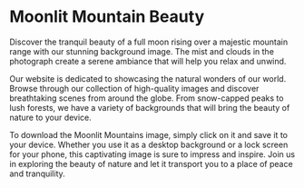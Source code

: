 <!--font:Poppins-->

# Moonlit Mountain Beauty

Discover the tranquil beauty of a full moon rising over a majestic mountain range with our stunning background image. The mist and clouds in the photograph create a serene ambiance that will help you relax and unwind.

Our website is dedicated to showcasing the natural wonders of our world. Browse through our collection of high-quality images and discover breathtaking scenes from around the globe. From snow-capped peaks to lush forests, we have a variety of backgrounds that will bring the beauty of nature to your device.

To download the Moonlit Mountains image, simply click on it and save it to your device. Whether you use it as a desktop background or a lock screen for your phone, this captivating image is sure to impress and inspire. Join us in exploring the beauty of nature and let it transport you to a place of peace and tranquility.

<!--

Write me markdown content of website with wallpaper:

"A photograph of a full moon rising over a mountain range, with mist and clouds adding to the sense of mystery."

The header of the page should not be copy of the text but rather a real content of the website which is using this wallpaper.


---


# Moonlit Mountains Wallpaper

Decorate your desktop or phone with this stunning wallpaper featuring a breathtaking photograph of a full moon rising over a majestic mountain range. The mist and clouds in the image add to the sense of mystery and create a peaceful ambiance that will help you relax and unwind.

To download the wallpaper, simply click on the image and save it to your device. Whether you use it as a background for your work computer or as a lock screen for your phone, this Moonlit Mountains Wallpaper is sure to impress and inspire.


---


Heading should not include word "wallpaper". The website should not be about the wallpaper itself, wallpaper is just a related background, rewrite whole content.


---


# Explore the Beauty of Moonlit Mountains

Immerse yourself in the serene beauty of a full moon rising over a majestic mountain range with our stunning background image. The mist and clouds in the photograph add to the sense of mystery, creating a peaceful ambiance that will help you relax and unwind.

Our website is dedicated to showcasing the natural wonder of landscapes like this one. Browse through our collection of high-quality images and discover breathtaking scenes from around the world. From snow-capped peaks to lush forests, we have a variety of backgrounds that will bring the beauty of nature to your device.

To download the Moonlit Mountains image, simply click on it and save it to your device. Whether you use it as a desktop background or a lock screen for your phone, this captivating image is sure to impress and inspire. Join us in exploring the beauty of our world's natural wonders.


---


Heading is too long, rewrite whole content.


---


# Discover the Beauty of Nature with Moonlit Mountains

Experience the breathtaking beauty of a full moon rising over a majestic mountain range with our captivating background image. The mist and clouds in the photograph add to the sense of mystery, creating a peaceful ambiance that will help you relax and unwind.

Our website is dedicated to showcasing the natural wonders of our world. Browse through our collection of high-quality images and discover stunning scenes from around the globe. From snow-capped peaks to lush forests, we have a variety of backgrounds that will bring the beauty of nature to your device.

To download the Moonlit Mountains image, simply click on it and save it to your device. Whether you use it as a desktop background or a lock screen for your phone, this mesmerizing image is sure to impress and inspire. Join us in discovering the awe-inspiring beauty of nature and let it inspire you every day.


---


Heading is too long, rewrite whole content.


---


# Explore the Beauty of Moonlit Mountains

Discover the tranquil beauty of a full moon rising over a majestic mountain range with our stunning background image. The mist and clouds in the photograph create a serene ambiance that will help you relax and unwind.

Our website is dedicated to showcasing the natural wonders of our world. Browse through our collection of high-quality images and discover breathtaking scenes from around the globe. From snow-capped peaks to lush forests, we have a variety of backgrounds that will bring the beauty of nature to your device.

To download the Moonlit Mountains image, simply click on it and save it to your device. Whether you use it as a desktop background or a lock screen for your phone, this captivating image is sure to impress and inspire. Join us in exploring the beauty of nature and let it transport you to a place of peace and tranquility.


---


Write me a Google font which is best fitting for the website.

Pick from the list:
- Orbitron
- Poppins
- Barlow Condensed
- Raleway
- Roboto
- Open Sans
- Futura
- Exo 2
- IBM Plex Sans
- Great Vibes
- Inter
- Montserrat
- Alegreya
- Playfair Display
- Dancing Script
- Lobster
- Lato


Write just the font name nothing else.


---


Poppins

-->
